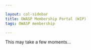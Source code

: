 ```yaml
---

layout: col-sidebar
title: OWASP Membership Portal (WIP)
tags: OWASP membership

---
```


<div id='member-qr' style='float:right;'>
</div>
<div id='member-info'>
This may take a few moments...
<div class='spinner'>
  <div class='inner-spinner'></div>
</div>
</div>

<script>
  $(function() {
      $.get( "https://owaspadmin.azurewebsites.net/api/get-member-info?code=mWP6TjdDSJZOQIZQNtb2fUPuzuIamwaobBZUTnN24JEdtFybiTDl7A==", { authtoken : Cookies.get('CF_Authorization') }, function( data ) {
          memdata = JSON.parse(data)
          $('#member-info').fill_member_info(memdata);
          $('#member-qr').kjua({text: memdata["member_number"]});
        }).fail(function() {
               $('#member-info').html('<strong>Failed to find member information.</strong>')
        });
  })
  
  $.fn.fill_member_info = function(memberdata) {
        if(memberdata) {
          html = "Welcome, " + memberdata['name'] + ".<br>";
          html += "<strong>Member Number:</strong>" + memberdata['member_number'].substring(memberdata['member_number'].lastIndexOf('/')) + "<br>";
          html += "<strong>Email:</strong>" + data['emails'][0] + "<br>";
          html += "<strong>Address:</strong>" + memberdata['address'] + "<br>";
          html += "<strong>Phone:</strong>" + data['phone_numbers'][0] + "<br>";
          html += "<strong>Membership Type:</strong>" + memberdata['membership_type'] + "<br>";
          html += "<strong>Membership Start:</strong>" + memberdata['membership_start'] + "<br>";
          html += "<strong>Membership End:</strong>" + memberdata['membership_end'] + "<br>";
          html += "<strong>Recurring:</strong>" + memberdata['membership_recurring'] + "<br>";
          this.html(html);
        } else {
          this.html('Oops.  Something wicked this way comes');
        }

    }
</script>
